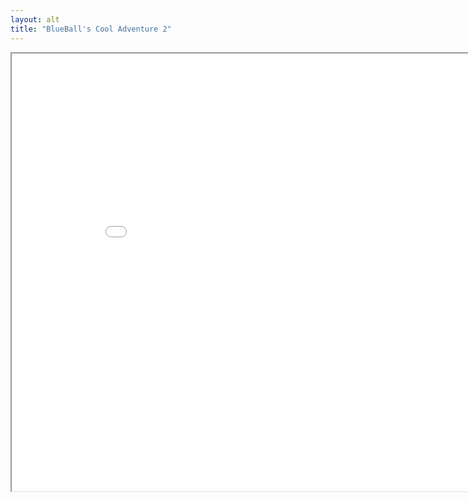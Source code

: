 ```yaml
---
layout: alt
title: "BlueBall's Cool Adventure 2"
---
```

<iframe src="src/" width="900" height="700" allowfullscreen>
 

